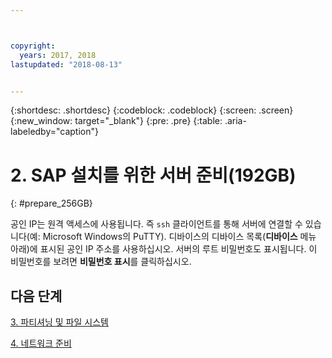 ```yaml
---



copyright:
  years: 2017, 2018
lastupdated: "2018-08-13"


---
```


{:shortdesc: .shortdesc}
{:codeblock: .codeblock}
{:screen: .screen}
{:new_window: target="_blank"}
{:pre: .pre}
{:table: .aria-labeledby="caption"}

# 2. SAP 설치를 위한 서버 준비(192GB)
{: #prepare_256GB}

공인 IP는 원격 액세스에 사용됩니다. 즉 `ssh` 클라이언트를 통해 서버에 연결할 수 있습니다(예: Microsoft Windows의 PuTTY). 디바이스의 디바이스 목록(**디바이스** 메뉴 아래)에 표시된 공인 IP 주소를 사용하십시오. 서버의 루트 비밀번호도 표시됩니다. 이 비밀번호를 보려면 **비밀번호 표시**를 클릭하십시오.

## 다음 단계

 [3. 파티셔닝 및 파일 시스템](/docs/infrastructure/sap-netweaver-rhel-qrg/rhel-partition-256GB.html#partition-256GB)

 [4. 네트워크 준비](/docs/infrastructure/sap-netweaver-rhel-qrg/rhel-prepare-network.html#network)
